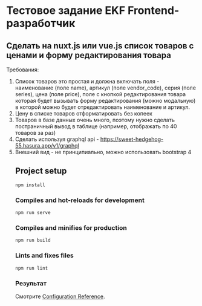 # Тестовое задание EKF Frontend-разработчик

## Сделать на nuxt.js или vue.js список товаров с ценами и форму редактирования товара

Требования:

1. Список товаров это простая <table> и должна включать поля - наименование (поле name), артикул (поле vendor_code), серия (поле series), цена (поле price), поле с кнопкой редактирования товара которая будет вызывать форму редактирования (можно модальную) в которой можно будет отредактировать наименование и артикул.
2. Цену в списке товаров отформатировать без копеек
3. Товаров в базе данных очень много, поэтому нужно сделать постраничный вывод в таблице (например, отображать по 40 товаров за раз)
4. Сделать используя graphql api - https://sweet-hedgehog-55.hasura.app/v1/graphql
4. Внешний вид - не принципиально, можно использовать bootstrap 4

## Project setup
```
npm install
```

### Compiles and hot-reloads for development
```
npm run serve
```

### Compiles and minifies for production
```
npm run build
```

### Lints and fixes files
```
npm run lint
```

### Результат
Смотрите [Configuration Reference](https://cli.vuejs.org/config/).
